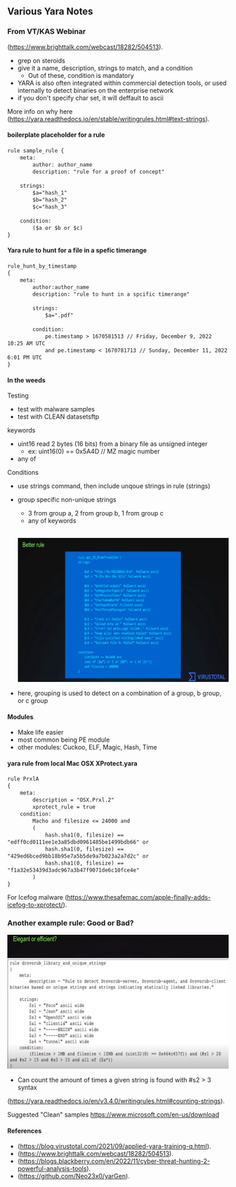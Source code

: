 ## Various Yara Notes 


### From VT/KAS Webinar 
(https://www.brighttalk.com/webcast/18282/504513).

- grep on steroids 
- give it a name, description, strings to match, and a condition 
    - Out of these, condition is mandatory 
- YARA is also often integrated within commercial detection tools, or used internally to detect binaries on the enterprise network
- if you don't specify char set, it will deffault to ascii

More info on why here
(https://yara.readthedocs.io/en/stable/writingrules.html#text-strings).


#### boilerplate placeholder for a rule 
```
rule sample_rule {
    meta: 
        author: author_name
        description: "rule for a proof of concept"

    strings:  
        $a="hash_1" 
        $b="hash_2"
        $c="hash_3"
    
    condition: 
        ($a or $b or $c)
}
```

#### Yara rule to hunt for a file in a spefic timerange 

```
rule_hunt_by_timestamp 
{
    meta:
        author:author_name
        description: "rule to hunt in a spcific timerange"

        strings:
            $a=".pdf"
        
        condition:
            pe.timestamp > 1670581513 // Friday, December 9, 2022 10:25 AM UTC
            and pe.timestamp < 1670781713 // Sunday, December 11, 2022 6:01 PM UTC
}
```

#### In the weeds
Testing 
- test with malware samples
- test with CLEAN datasetsftp

keywords
- uint16 read 2 bytes (16 bits) from a binary file as unsigned integer
    - ex:  uint16(0) == 0x5A4D // MZ magic number
- any of

Conditions 
 - use strings command, then include unqoue strings in rule (strings)
 - group specific non-unique strings
    - 3 from group a, 2 from group b, 1 from group c 
    - any of keywords
<br><br/>

    ![Screenshot of a rule showing a slightly more complex condition.](images/yara_conditions_example.png)

- here, grouping is used to detect on a combination of a group, b group, or c group 

#### Modules
- Make life easier 
- most common being PE module  
- other modules: Cuckoo, ELF, Magic, Hash, Time


#### yara rule from local Mac OSX XProtect.yara
```
rule PrxlA
{
    meta:
        description = "OSX.Prxl.2"
        xprotect_rule = true
    condition:
        Macho and filesize <= 24000 and
        (
            hash.sha1(0, filesize) == "edff0cd0111ee1e3a85dbd0961485be1499bdb66" or
            hash.sha1(0, filesize) == "429ed6bced9bb18b95e7a5b5de9a7b023a2a7d2c" or
            hash.sha1(0, filesize) == "f1a32e53439d3adc967a3b47f9071de6c10fce4e"
        )
}
```
For Icefog malware 
(https://www.thesafemac.com/apple-finally-adds-icefog-to-xprotect/).

### Another example rule: Good or Bad? 

![Counting the amount of times a string occurs](images/yara_counting_strings.png)

- Can count the amount of times a given string is found with #s2 > 3 syntax 

(https://yara.readthedocs.io/en/v3.4.0/writingrules.html#counting-strings).

Suggested "Clean" samples
https://www.microsoft.com/en-us/download




#### References 

- (https://blog.virustotal.com/2021/09/applied-yara-training-q.html).
- (https://www.brighttalk.com/webcast/18282/504513).
- (https://blogs.blackberry.com/en/2022/11/cyber-threat-hunting-2-powerful-analysis-tools).
- (https://github.com/Neo23x0/yarGen).